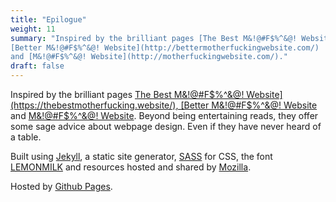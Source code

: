 ```yaml
---
title: "Epilogue"
weight: 11
summary: "Inspired by the brilliant pages [The Best M&!@#F$%^&@! Website](https://thebestmotherfucking.website/), 
[Better M&!@#F$%^&@! Website](http://bettermotherfuckingwebsite.com/) 
and [M&!@#F$%^&@! Website](http://motherfuckingwebsite.com/)."
draft: false
---
```


Inspired by the brilliant pages [The Best M&!@#F$%^&@! Website](https://thebestmotherfucking.website/), 
[Better M&!@#F$%^&@! Website](http://bettermotherfuckingwebsite.com/) 
and [M&!@#F$%^&@! Website](http://motherfuckingwebsite.com/).
Beyond being entertaining reads, they offer some sage advice about webpage design. Even if they have 
never heard of a table.

Built using [Jekyll](https://jekyllrb.com), a static site generator, [SASS](https://sass-lang.com/) 
for <abbr>CSS</abbr>, the font [LEMONMILK](https://marsnev.com/) and resources hosted and shared by 
[Mozilla](https://developer.mozilla.org/en-US/).

Hosted by [Github Pages](https://pages.github.com/).
